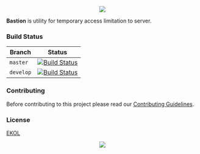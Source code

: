 <p align="center"><a href="#readme"><img src="https://gh.kaos.io/bastion.svg"/></a></p>

**Bastion** is utility for temporary access limitation to server.

### Build Status

| Branch | Status |
|--------|--------|
| `master` | [![Build Status](https://travis-ci.org/essentialkaos/bastion.svg?branch=master)](https://travis-ci.org/essentialkaos/bastion) |
| `develop` | [![Build Status](https://travis-ci.org/essentialkaos/bastion.svg?branch=develop)](https://travis-ci.org/essentialkaos/bastion) |

### Contributing

Before contributing to this project please read our [Contributing Guidelines](https://github.com/essentialkaos/contributing-guidelines#contributing-guidelines).

### License

[EKOL](https://essentialkaos.com/ekol)

<p align="center"><a href="https://essentialkaos.com"><img src="https://gh.kaos.io/ekgh.svg"/></a></p>
